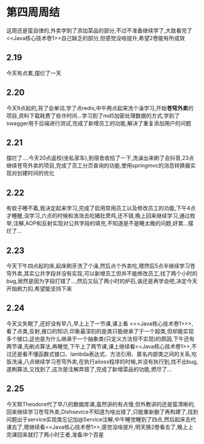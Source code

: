 # 第四周周结
  这周还是蛮自律的,外卖学到了添加菜品的部分,不过不准备继续学了,大致看完了<<Java核心技术卷1>>自己缺乏的部分,但感觉没啥提升,希望2卷能有所成效
## 2.19
  今天有点累,摆烂了一天
## 2.20
  今天9点起的,背了会单词,学了点redis,中午两点起来洗个澡学习,开始**苍穹外卖**的项目,资料下载耗费了些许时间...学习到了md5加密处理数据的方式,学到了swagger用于后端进行测试,完成了新增员工的功能,解决了重复添加用户的问题
## 2.21
  摆烂了....今天20点返校(坐私家车),到宿舍收拾了一下,洗澡出来刷了会抖音,23点继续苍穹外卖的项目,完成了员工分页查询的功能,使用springmvc的消息转换器实现对创建时间的优化
## 2.22
  有蚊子睡不着,我决定起来学习,完成了启用禁用员工以及修改员工的功能,下午4点才睡醒,没学习,六点的时候和浩浩去吃猪肚煲鸡,还不错,晚上回来继续学习,通过枚举,注解,AOP和反射实现对公共字段的填充,不知道是不是睡太晚的问题,好累...摆烂了...
## 2.23
  今天下午四点起的床,起床刷牙洗了个澡,然后点个外卖吃,嗯然后5点半继续学习苍穹外卖,其实公共字段并没有实现,可以新增员工但并不能修改员工,找了两个小时的bug,居然是因为字段打错了...,然后又玩了两小时的炉石,诶还是再学会吧,决定今天开始刷力扣,希望能坚持下来
## 2.24
  今天又失眠了,还好没有早八,早上上了一节课,课上看 <<<Java核心技术卷1>>>,看了点类,反射,接口的知识,印象最深刻的是类只能继承了于一个超类,但却能实现多个接口,这也是为什么继承于一个抽象类(只定义方法但不实现)的原因,下午还有两节课,先刷点算法,再睡觉,下午上了两节课,课上继续看<<Java核心技术卷1>>,不过还是看不懂函数式接口、lambda表达式、方法引用、匿名内部类之间的关系,吃饭洗澡,八点继续学习苍穹外卖,在执行alioss程序的时候,并没有执行到,找不出bug,遂刷算法,又找到了,这次是注解弄错了,完成了新增菜品的功能,燃尽了...
## 2.25
  今天帮Theodore代了早八的数据库课,虽然讲的有点慢,但外教讲的还是蛮清晰的,回来继续学习苍穹外卖,Dishsevice不知道为啥出错了,只能重新删了再构建了,找到问题出于service实现类忘记加@Service注解,中午睡觉睡到了四点,然后起床去代课去了,嗯继续看<<Java核心技术卷1>>,感觉没啥提升,明天换2卷看去了,晚上上完课回来就打了两小时王者,准备冲个百星
